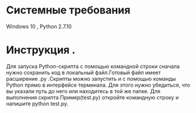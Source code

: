 # Системные требования
Windows 10 ,
Python 2.7.10
# Инструкция . 
Для запуска Python-скрипта с помощью командной строки сначала нужно сохранить код в локальный файл.Готовый файл имеет расширение .py .Скрипты можно запустить и с помощью команды Python прямо в интерфейсе терминала. Для этого нужно убедиться, что вы указали путь до него или находитесь в той же папке. Для выполнения скрипта Пример(test.py) откройте командную строку и напишите python test.py.
